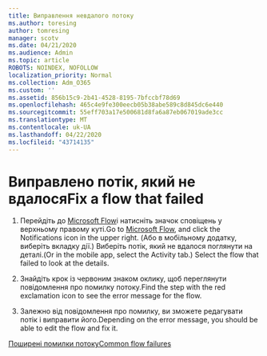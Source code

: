 ```yaml
---
title: Виправлення невдалого потоку
ms.author: toresing
author: tomresing
manager: scotv
ms.date: 04/21/2020
ms.audience: Admin
ms.topic: article
ROBOTS: NOINDEX, NOFOLLOW
localization_priority: Normal
ms.collection: Adm_O365
ms.custom: ''
ms.assetid: 856b15c9-2b41-4528-8195-7bfccbf78d69
ms.openlocfilehash: 465c4e9fe300eecb05b38abe589c8d845dc6e440
ms.sourcegitcommit: 55eff703a17e500681d8fa6a87eb067019ade3cc
ms.translationtype: MT
ms.contentlocale: uk-UA
ms.lasthandoff: 04/22/2020
ms.locfileid: "43714135"
---
```

# <a name="fix-a-flow-that-failed"></a><span data-ttu-id="d6d47-102">Виправлено потік, який не вдалося</span><span class="sxs-lookup"><span data-stu-id="d6d47-102">Fix a flow that failed</span></span>

1. <span data-ttu-id="d6d47-103">Перейдіть до [Microsoft Flow](https://flow.microsoft.com/)і натисніть значок сповіщень у верхньому правому куті.</span><span class="sxs-lookup"><span data-stu-id="d6d47-103">Go to [Microsoft Flow](https://flow.microsoft.com/), and click the Notifications icon in the upper right.</span></span> <span data-ttu-id="d6d47-104">(Або в мобільному додатку, виберіть вкладку дії.) Виберіть потік, який не вдалося поглянути на деталі.</span><span class="sxs-lookup"><span data-stu-id="d6d47-104">(Or in the mobile app, select the Activity tab.) Select the flow that failed to look at the details.</span></span>
    
2. <span data-ttu-id="d6d47-105">Знайдіть крок із червоним знаком оклику, щоб переглянути повідомлення про помилку потоку.</span><span class="sxs-lookup"><span data-stu-id="d6d47-105">Find the step with the red exclamation icon to see the error message for the flow.</span></span>
    
3. <span data-ttu-id="d6d47-106">Залежно від повідомлення про помилку, ви зможете редагувати потік і виправити його.</span><span class="sxs-lookup"><span data-stu-id="d6d47-106">Depending on the error message, you should be able to edit the flow and fix it.</span></span> 
    
[<span data-ttu-id="d6d47-107">Поширені помилки потоку</span><span class="sxs-lookup"><span data-stu-id="d6d47-107">Common flow failures</span></span>](https://go.microsoft.com/fwlink/?linkid=872110)
  

